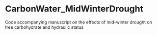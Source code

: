 # CarbonWater_MidWinterDrought
Code accompanying manuscript on the effects of mid-winter drought on tree carbohydrate and hydraulic status

